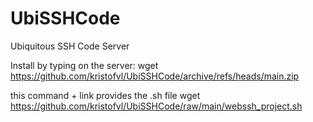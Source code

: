 # UbiSSHCode
Ubiquitous SSH Code Server


Install by typing on the server:
wget https://github.com/kristofvl/UbiSSHCode/archive/refs/heads/main.zip

this command + link provides the .sh file
wget https://github.com/kristofvl/UbiSSHCode/raw/main/webssh_project.sh
